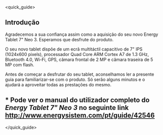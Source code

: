 <quick_guide> 
## Introdução

Agradecemos a sua confiança assim como a aquisição do seu novo Energy Tablet 7" Neo 3. Esperamos que desfrute do produto.

O seu novo tablet dispõe de um ecrã multitáctil capacitivo de 7" IPS (1024x600 pixels), processador Quad Core ARM Cortex A7 de 1.3 GHz, Bluetooth 4.0, Wi-Fi, GPS, câmara frontal de 2 MP e câmara traseira de 5 MP com flash.

Antes de começar a desfrutar do seu tablet, aconselhamos ler a presente guia para familiarizar-se com o produto.   Só serão alguns minutos e o ajudará a aproveitar todas as prestações do mesmo.

## <unique> * Pode ver o manual do utilizador completo do *Energy Tablet 7" Neo 3* no seguinte link  http://www.energysistem.com/pt/guide/42546 
</unique> </quick_guide>

